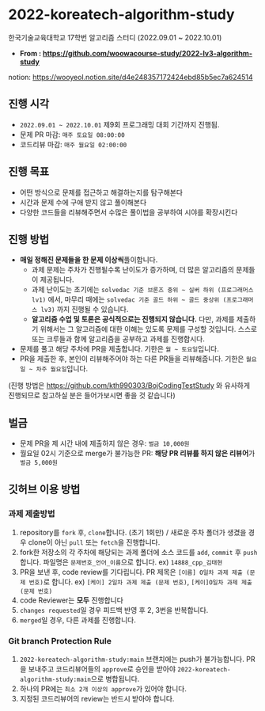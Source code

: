 # 2022-koreatech-algorithm-study
한국기술교육대학교 17학번 알고리즘 스터디 (2022.09.01 ~ 2022.10.01)

- **From : https://github.com/woowacourse-study/2022-lv3-algorithm-study**

notion: https://wooyeol.notion.site/d4e248357172424ebd85b5ec7a624514

## 진행 시각

- `2022.09.01 ~ 2022.10.01` 제9회 프로그래밍 대회 기간까지 진행됨.
- 문제 PR 마감: `매주 토요일 08:00:00`
- 코드리뷰 마감: `매주 월요일 02:00:00`

## 진행 목표

- 어떤 방식으로 문제를 접근하고 해결하는지를 탐구해본다
- 시간과 문제 수에 구애 받지 않고 풀이해본다
- 다양한 코드들을 리뷰해주면서 수많은 풀이법을 공부하여 시야를 확장시킨다

## 진행 방법

- **매일 정해진 문제들을 한 문제 이상씩**풀이합니다.
    - 과제 문제는 주차가 진행될수록 난이도가 증가하며, 더 많은 알고리즘의 문제들이 제공됩니다.
    - 과제 난이도는 초기에는 `solvedac 기준 브론즈 중위 ~ 실버 하위 (프로그래머스 lv1)` 에서, 마무리 때에는 `solvedac 기준 골드 하위 ~ 골드 중상위 (프로그래머스 lv3)` 까지 진행될 수 있습니다.
    - **알고리즘 수업 및 토론은 공식적으로는 진행되지 않습니다.** 다만, 과제를 제출하기 위해서는 그 알고리즘에 대한 이해는 있도록 문제를 구성할 것입니다. 스스로 또는 크루들과 함께 알고리즘을 공부하고 과제를 진행합시다.
- 문제를 풀고 해당 주차에 PR을 제출합니다. 기한은 `월 ~ 토요일`입니다.
- PR을 제출한 후, 본인이 리뷰해주어야 하는 다른 PR들을 리뷰해줍니다. 기한은 `월요일 ~ 차주 월요일`입니다.

(진행 방법은 https://github.com/kth990303/BojCodingTestStudy 와 유사하게 진행되므로 참고하실 분은 들어가보시면 좋을 것 같습니다)

## 벌금

- 문제 PR을 제 시간 내에 제출하지 않은 경우: `벌금 10,000원`
- 월요일 02시 기준으로 merge가 불가능한 PR: **해당 PR 리뷰를 하지 않은 리뷰어**가 `벌금 5,000원`

## 깃허브 이용 방법

### 과제 제출방법

1. repository를 `fork` 후, `clone`합니다. (초기 1회만) / 새로운 주차 폴더가 생겼을 경우 clone이 아닌 `pull` 또는 `fetch`을 진행합니다.
2. fork한 저장소의 각 주차에 해당되는 과제 폴더에 소스 코드를 `add`, `commit` 후 `push` 합니다. 파일명은 `문제번호_언어_이름`으로 합니다. ex) `14888_cpp_김태현`
3. PR을 보낸 후, code review를 기다립니다. PR 제목은 `[이름] O일차 과제 제출 (문제 번호)`로 합니다. ex) `[케이] 2일차 과제 제출 (문제 번호)`, `[케이]O일차 과제 제출 (문제 번호)`
4. code Reviewer는 **모두** 진행합니다
5. `changes requested`일 경우 피드백 반영 후 2, 3번을 반복합니다.
6. `merged`일 경우, 다른 과제를 진행합니다.

### Git branch Protection Rule

1. `2022-koreatech-algorithm-study:main` 브랜치에는 push가 불가능합니다. PR을 보내주고 코드리뷰어들의 `approve`로 승인을 받아야 `2022-koreatech-algorithm-study:main`으로 병합됩니다.
2. 하나의 PR에는 `최소 2개 이상의 approve`가 있어야 합니다.
3. 지정된 코드리뷰어의 review는 반드시 받아야 합니다.
